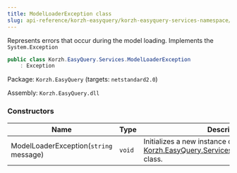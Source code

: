 ```yaml
---
title: ModelLoaderException class
slug: api-reference/korzh-easyquery/korzh-easyquery-services-namespace/modelloaderexception-class
---
```


Represents errors that occur during the model loading.  Implements the `System.Exception`
```csharp
public class Korzh.EasyQuery.Services.ModelLoaderException
    : Exception

```
Package: `Korzh.EasyQuery` (targets: `netstandard2.0`)

Assembly: `Korzh.EasyQuery.dll`

### Constructors

| Name | Type | Description | 
| --- | --- | --- | 
| ModelLoaderException(`string` message) | `void` | Initializes a new instance of the [Korzh.EasyQuery.Services.ModelLoaderException](//easyquery/docs/api-reference/korzh-easyquery/korzh-easyquery-services-namespace/modelloaderexception-class) class. |
